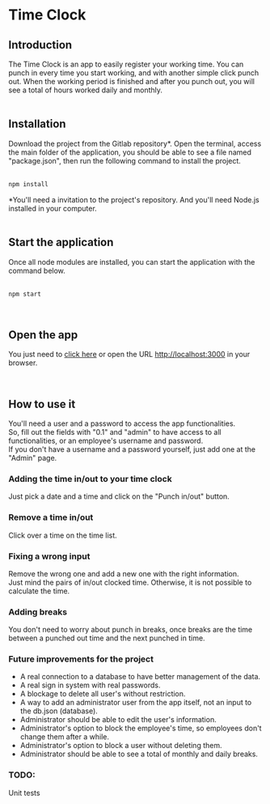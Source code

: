 # Time Clock

## Introduction

The Time Clock is an app to easily register your working time. You can punch in every time you start working, and with another simple click punch out. When the working period is finished and after you punch out, you will see a total of hours worked daily and monthly.
<br/>
<br/>

## Installation

Download the project from the Gitlab repository*. Open the terminal, access the main folder of the application, you should be able to see a file named "package.json", then run the following command to install the project.
<br/>
<br/>

```bash
npm install
```

*You'll need a invitation to the project's repository. And you'll need Node.js installed in your computer.
<br/>
<br/>

## Start the application

Once all node modules are installed, you can start the application with the command below.
<br/>
<br/>

```bash
npm start
```
<br/>


## Open the app

You just need to [click  here](http://localhost:3000) or open the URL <http://localhost:3000> in your browser.

<br/>

## How to use it

You'll need a user and a password to access the app functionalities.<br/>
So, fill out the fields with "0.1" and "admin" to have access to all functionalities, or an employee's username and password.<br/>
If you don't have a username and a password yourself, just add one at the "Admin" page.<br/>

### Adding the time in/out to your time clock

Just pick a date and a time and click on the "Punch in/out" button.<br/>

### Remove a time in/out

Click over a time on the time list.

### Fixing a wrong input

Remove the wrong one and add a new one with the right information.<br/>
Just mind the pairs of in/out clocked time. Otherwise, it is not possible to calculate the time.<br/>

### Adding breaks

You don't need to worry about punch in breaks, once breaks are the time between a punched out time and the next punched in time.<br/>

### Future improvements for the project 

- A real connection to a database to have better management of the data.
- A real sign in system with real passwords.
- A blockage to delete all user's without restriction.
- A way to add an administrator user from the app itself, not an input to the db.json (database).
- Administrator should be able to edit the user's information.
- Administrator's option to block the employee's time, so employees don't change them after a while. 
- Administrator's option to block a user without deleting them. 
- Administrator should be able to see a total of monthly and daily breaks.

### TODO:

Unit tests
